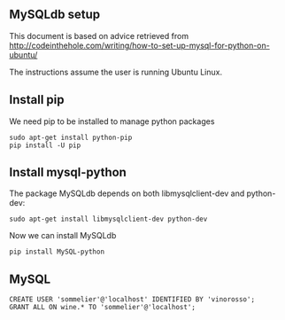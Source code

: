 ## MySQLdb setup

This document is based on advice retrieved from http://codeinthehole.com/writing/how-to-set-up-mysql-for-python-on-ubuntu/

The instructions assume the user is running Ubuntu Linux.

## Install pip

We need pip to be installed to manage python packages

    sudo apt-get install python-pip
    pip install -U pip

## Install mysql-python

The package MySQLdb depends on both libmysqlclient-dev and python-dev:

    sudo apt-get install libmysqlclient-dev python-dev

Now we can install MySQLdb

    pip install MySQL-python

## MySQL

    CREATE USER 'sommelier'@'localhost' IDENTIFIED BY 'vinorosso';
    GRANT ALL ON wine.* TO 'sommelier'@'localhost';

